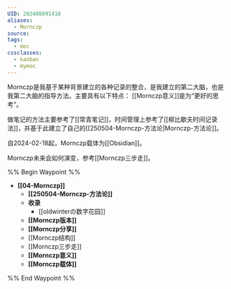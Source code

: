 ```yaml
---
UID: 202408091418
aliases:
  - Mornczp
source: 
tags:
  - moc
cssclasses:
  - kanban
  - mymoc
---
```

Mornczp是我基于某种背景建立的各种记录的整合，是我建立的第二大脑，也是我第二大脑的指导方法。主要具有以下特点：
[[Mornczp意义]]是为“更好的思考”。

做笔记的方法主要参考了[[常青笔记]]，时间管理上参考了[[柳比歇夫时间记录法]]，并基于此建立了自己的[[250504-Mornczp-方法论|Mornczp-方法论]]。

自2024-02-18起，Mornczp载体为[[Obsidian]]。

Mornczp未来会如何演变，参考[[Mornczp三步走]]。

%% Begin Waypoint %%
- **[[04-Mornczp]]**
	- **[[250504-Mornczp-方法论]]**
	- **收录**
		- [[oldwinterの数字花园]]
	- **[[Mornczp版本]]**
	- **[[Mornczp分享]]**
	- [[Mornczp结构]]
	- [[Mornczp三步走]]
	- **[[Mornczp意义]]**
	- **[[Mornczp载体]]**

%% End Waypoint %%
